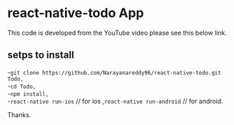 # react-native-todo App

This code is developed from the YouTube video please see this below link.

## setps to install 

-`git clone https://github.com/Narayanareddy96/react-native-todo.git Todo,`<br />
-`cd Todo,`<br />
-`npm install,`<br />
-`react-native run-ios` // for ios ,`react-native run-android` // for android.<br />

Thanks.
